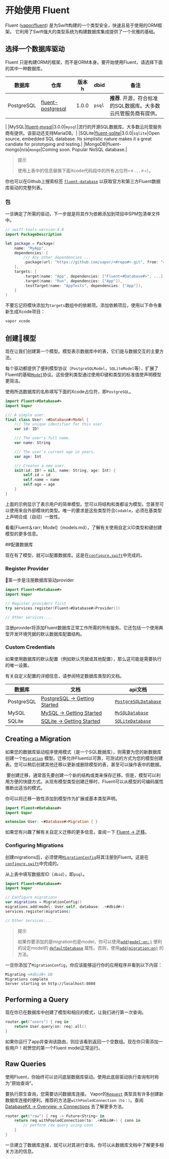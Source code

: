 # 开始使用 Fluent

Fluent ([vapor/fluent](https://github.com/vapor/fluent)) 是为Swift构建的一个类型安全，快速且易于使用的ORM框架。
它利用了Swift强大的类型系统为构建数据库集成提供了一个优雅的基础。

## 选择一个数据库驱动

Fluent 只是构建ORM的框架，而不是ORM本身。要开始使用Fluent，请选择下面的其中一种数据库。

|数据库|仓库|版本h|dbid|备注|
|-|-|-|-|-|
|PostgreSQL|[fluent-postgresql](https://github.com/vapor/fluent-postgresql.git)|1.0.0|`psql`|**推荐**. 开源，符合标准的SQL数据库。大多数云托管服务商有提供。
|
|MySQL|[fluent-mysql](https://github.com/vapor/fluent-mysql)|3.0.0|`mysql`|流行的开源SQL数据库。大多数云托管服务商有提供。该驱动还支持MariaDB。|
|SQLite|[fluent-sqlite](https://github.com/vapor/fluent-sqlite)|3.0.0|`sqlite`|Open source, embedded SQL database. Its simplistic nature makes it a great candiate for prototyping and testing.|
|MongoDB|fluent-mongo|n/a|`mongo`|Coming soon. Popular NoSQL database.|

> 提示
> 
>    使用上表中的信息替换下面Xcode代码段中的所有占位符`<＃...＃>`）。

你也可以在Github上搜索标签 [`fluent-database`](https://github.com/topics/fluent-database) 以获取官方和第三方Fluent数据库驱动的完整列表。

### 包

一旦确定了所需的驱动，下一步就是将其作为依赖添加到项目中SPM包清单文件中。


```swift
// swift-tools-version:4.0
import PackageDescription

let package = Package(
    name: "MyApp",
    dependencies: [
        /// Any other dependencies ...
        .package(url: "https://github.com/vapor/<#repo#>.git", from: "<#version#>"),
    ],
    targets: [
        .target(name: "App", dependencies: ["Fluent<#Database#>", ...]),
        .target(name: "Run", dependencies: ["App"]),
        .testTarget(name: "AppTests", dependencies: ["App"]),
    ]
)
```

不要忘记将模块添加为`targets`数组中的依赖项。添加依赖项后，使用以下命令重新生成Xcode项目：

```sh
vapor xcode
```

## 创建模型

现在让我们创建第一个模型。模型表示数据库中的表，它们是与数据交互的主要方法。

每个驱动都提供了便利模型协议（`PostgreSQLModel`，`SQLiteModel`等），扩展了Fluent的基础[`Model`](https://api.vapor.codes/fluent/latest/Fluent/Protocols/Model.html)协议。这些便利类型通过使用ID键和类型的标准值使声明模型更简洁。

使用所选数据库的名称填写下面的Xcode占位符，即`PostgreSQL`。


```swift
import Fluent<#Database#>
import Vapor

/// A simple user.
final class User: <#Database#>Model {
    /// The unique identifier for this user.
    var id: ID?

    /// The user's full name.
    var name: String

    /// The user's current age in years.
    var age: Int

    /// Creates a new user.
    init(id: ID? = nil, name: String, age: Int) {
        self.id = id
        self.name = name
        self.age = age
    }
}
```

上面的示例显示了表示用户的简单模型。您可以将结构和类都设为模型。您甚至可以使用来自外部模块的类型。唯一的要求是这些类型符合`Codable`，必须在基类型上声明合成（自动）一致性。

看看[Fluent＆rarr; Model]（models.md），了解有关使用自定义ID类型和键创建模型的更多信息。

##配置数据库

现在有了模型，就可以配置数据库。这是在[`configure.swift`](../getting-started/structure.md#confureswift)中完成的。

### Register Provider

第一步是注册数据库驱动provider

```swift
import Fluent<#Database#>
import Vapor

// Register providers first
try services.register(Fluent<#Database#>Provider())

// Other services....
```

注册provider将添加Fluent数据库正常工作所需的所有服务。它还包括一个使用典型开发环境凭据的默认数据库配置结构。

### Custom Credentials

如果使用数据库的默认配置（例如默认凭据或其他配置），那么这可能是需要执行的唯一设置。

有关自定义配置的详细信息，请参阅特定数据库类型的文档。

|数据库|文档|api文档|
|-|-|-|
|PostgreSQL|[PostgreSQL &rarr; Getting Started](../postgresql/getting-started.md)|[`PostgreSQLDatabase`](https://api.vapor.codes/postgresql/latest/PostgreSQL/Classes/PostgreSQLDatabase.html)|
|MySQL|[MySQL &rarr; Getting Started](../mysql/getting-started.md)|[`MySQLDatabase`](https://api.vapor.codes/mysql/latest/MySQL/Classes/MySQLDatabase.html)|
|SQLite|[SQLite &rarr; Getting Started](../sqlite/getting-started.md)|[`SQLiteDatabase`](https://api.vapor.codes/sqlite/latest/SQLite/Classes/SQLiteDatabase.html)|

## Creating a Migration

如果您的数据库驱动程序使用模式（是一个SQL数据库），则需要为您的新数据库创建一个[`Migration`](https://api.vapor.codes/fluent/latest/Fluent/Protocols/Migration.html) 模型。迁移允许Fluent以可靠，可测试的方式为您的模型创建表。您可以稍后创建其他迁移以更新或删除模型的表，甚至可以操作表中的数据。

 要创建迁移，通常首先要创建一个新的结构或类来保存迁移。但是，模型可以利用方便的快捷方式。从现有模型类型创建迁移时，Fluent可以从模型的可编码属性推断出适当的模式。

你可以将迁移一致性添加到模型作为扩展或基本类型声明。

```swift
import Fluent<#Database#>
import Vapor

extension User: <#Database#>Migration { }
``` 
如果您有兴趣了解有关自定义迁移的更多信息，查阅一下 [Fluent &rarr; 迁移](../fluent/migrations.md)。

### Configuring Migrations

创建migrations后，必须使用[`MigrationConfig`](https://api.vapor.codes/fluent/latest/Fluent/Structs/MigrationConfig.html)将其注册到Fluent。这是在[`configure.swift`](../getting-started/structure.md#confureswift)中完成的。

从上表中填写数据库ID（`dbid`），即`psql`。

```swift
import Fluent<#Database#>
import Vapor

// Configure migrations
var migrations = MigrationConfig()
migrations.add(model: User.self, database: .<#dbid#>)
services.register(migrations)

// Other services....
```

> 提示
>
> 如果你要添加的是migration也是model，你可以使用[`add(model:on:)`](https://api.vapor.codes/fluent/latest/Fluent/Structs/MigrationConfig.html#/s:6Fluent15MigrationConfigV3add5model8databaseyxm_11DatabaseKit0G10IdentifierVy0G0AA0B0PQzGtAaKRzAA5ModelRzAjaOPQzAMRSlF) 便利的设定model的 [`defaultDatabase`](https://api.vapor.codes/fluent/latest/Fluent/Protocols/Model.html#/s:6Fluent5ModelPAAE15defaultDatabase0D3Kit0D10IdentifierVy0D0QzGSgvpZ) 属性。否则，使用[`add(migration:on)`](https://api.vapor.codes/fluent/latest/Fluent/Structs/MigrationConfig.html#/s:6Fluent15MigrationConfigV3add9migration8databaseyxm_11DatabaseKit0G10IdentifierVy0G0QzGtAA0B0RzlF) 的方法。

一旦你添加了`MigrationConfig`，你应该能够运行你的应用程序并看到以下内容：

```sh
Migrating <#dbid#> DB
Migrations complete
Server starting on http://localhost:8080
```

## Performing a Query

现在你已在数据库中创建了模型和相应的模式，让我们进行第一次查询。

```swift
router.get("users") { req in
    return User.query(on: req).all()
}
```

如果你运行了app并查询该路由，则应该看到返回一个空数组。现在你只需添加一些用户！祝贺您的第一个Fluent model正常运行。

## Raw Queries

使用Fluent，你始终可以访问底层数据库驱动。使用此底层驱动执行查询有时称为“原始查询”。

要执行原生查询，您需要访问数据库连接。 Vapor的[`Request`](https://api.vapor.codes/vapor/latest/Vapor/Classes/Request.html) 类型具有许多创建新数据库连接的便利。推荐的方法是`withPooledConnection（to：）`。查阅 [DatabaseKit &rarr; Overview &rarr; Connections](../database-kit/overview/#connections) 去了解更多方法。

```swift
router.get("raw") { req -> Future<String> in
    return req.withPooledConnection(to: .<#dbid#>) { conn in
        // perform raw query using conn
    }
}
```

一旦建立了数据库连接，就可以对其进行查询。你可以从数据库文档中了解更多相关方法的信息。
